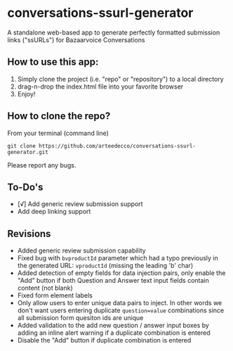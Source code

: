 # conversations-ssurl-generator
A standalone web-based app to generate perfectly formatted submission links ("ssURLs") for Bazaarvoice Conversations

## How to use this app:
1. Simply clone the project (i.e. "repo" or "repository") to a local directory
2. drag-n-drop the index.html file into your favorite browser
3. Enjoy!

## How to clone the repo?
From your terminal (command line)
```
git clone https://github.com/arteedecco/conversations-ssurl-generator.git
```

Please report any bugs.

## To-Do's
- [√] Add generic review submission support
- Add deep linking support

## Revisions
- Added generic review submission capability
- Fixed bug with `bvproductId` parameter which had a typo previously in the generated URL: `vproductId` (missing the leading 'b' char)
- Added detection of empty fields for data injection pairs, only enable the "Add" button if both Question and Answer text input fields contain content (not blank)
- Fixed form element labels
- Only allow users to enter unique data pairs to inject. In other words we don't want users entering duplicate `question=value` combinations since all submission form quesiton ids are unique
- Added validation to the add new question / answer input boxes by adding an inline alert warning if a duplicate combination is entered
- Disable the "Add" button if duplicate combination is entered
